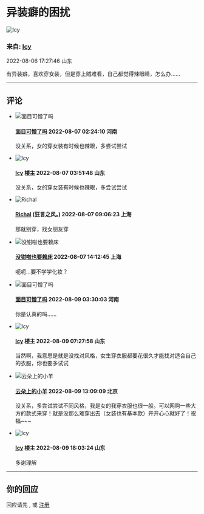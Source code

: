 # 异装癖的困扰

![Icy](https://img2.doubanio.com/icon/up52091979-11.jpg)

### 来自: [Icy](https://www.douban.com/people/52091979/)

2022-08-06 17:27:46 山东

有异装癖，喜欢穿女装，但是穿上贼难看，自己都觉得辣眼睛，怎么办……

---

## 评论

- ![面目可憎了吗](https://img9.doubanio.com/icon/up157166502-6.jpg)  
  #### [面目可憎了吗](https://www.douban.com/people/157166502/) 2022-08-07 02:24:10 河南  
  没关系，女的穿女装有时候也辣眼，多尝试尝试
  
- ![Icy](https://img2.doubanio.com/icon/up52091979-11.jpg)  
  #### [Icy](https://www.douban.com/people/52091979/) 楼主 2022-08-07 03:51:48 山东  
  没关系，女的穿女装有时候也辣眼，多尝试尝试
  
- ![Richal](https://img2.doubanio.com/icon/up41450419-1.jpg)  
  #### [Richal](https://www.douban.com/people/icebaga/) (狂言之风。) 2022-08-07 09:06:23 上海  
  那就别穿，找女朋友穿

- ![没钳啦也要赖床](https://img9.doubanio.com/icon/up90881045-4.jpg)  
  #### [没钳啦也要赖床](https://www.douban.com/people/90881045/) 2022-08-07 14:12:45 上海  
  呃呃…要不学学化妆？

- ![面目可憎了吗](https://img9.doubanio.com/icon/up157166502-6.jpg)  
  #### [面目可憎了吗](https://www.douban.com/people/157166502/) 2022-08-09 03:30:03 河南  
  你是认真的吗……

- ![Icy](https://img2.doubanio.com/icon/up52091979-11.jpg)  
  #### [Icy](https://www.douban.com/people/52091979/) 楼主 2022-08-09 07:27:58 山东  
  当然啊，我意思是就是没找对风格，女生穿衣服都要花很久才能找对适合自己的衣服，你也要多试试

- ![云朵上的小羊](https://img3.doubanio.com/icon/up161336672-22.jpg)  
  #### [云朵上的小羊](https://www.douban.com/people/161336672/) 2022-08-09 13:09:09 北京  
  没关系，多尝试尝试不同风格，我是女的我穿衣服也很一般。可以网购一些大方的款式来穿！就是没那么难穿出去（女装也有基本款）开开心心就好了！祝福~~~

- ![Icy](https://img2.doubanio.com/icon/up52091979-11.jpg)  
  #### [Icy](https://www.douban.com/people/52091979/) 楼主 2022-08-09 18:03:24 山东  
  多谢理解

---

## 你的回应

回应请先 , 或 [注册](/accounts/register?reason=discuss)
<!-- tcd_original_link https://m.douban.com/group/topic/272349016/ -->
